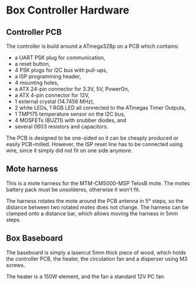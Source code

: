 # Box Controller Hardware

## Controller PCB

The controller is build around a ATmega328p on a PCB which contains:

- a UART PSK plug for communication,
- a reset button,
- 4 PSK plugs for I2C bus with pull-ups,
- a ISP programming header,
- 4 mounting holes,
- a ATX 24-pin connector for 3.3V, 5V, PowerOn, 
- a ATX 4-pin connector for 12V,
- 1 external crystal (14.7456 MHz),
- 2 white LEDs, 1 RGB LED all connected to the ATmegas Timer Outputs,
- 1 TMP175 temperature sensor on the I2C bus,
- 4 MOSFETs (BUZ11) with snubber diodes, and
- several 0603 resistors and capacitors.

The PCB is designed to be one-sided so it can be cheaply produced or easily PCB-milled.
However, the ISP reset line has to be connected using wire, since it simply did not fit on one side anymore.

## Mote harness

This is a mote harness for the MTM-CM5000-MSP TelosB mote.
The motes battery pack must be unsolderes, otherwise it won't fit.

The harness rotates the mote around the PCB antenna in 5° steps, so the distance between two rotated motes does not change.
The harness can be clamped onto a distance bar, which allows moving the harness in 5mm steps.

## Box Baseboard

The baseboard is simply a lasercut 5mm thick piece of wood, which holds the controller PCB, the heater, the circulation fan and a disperser using M3 screws.

The heater is a 150W element, and the fan a standard 12V PC fan.